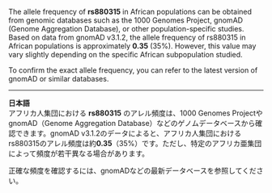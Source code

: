 The allele frequency of **rs880315** in African populations can be obtained from genomic databases such as the 1000 Genomes Project, gnomAD (Genome Aggregation Database), or other population-specific studies. Based on data from gnomAD v3.1.2, the allele frequency of rs880315 in African populations is approximately **0.35** (35%). However, this value may vary slightly depending on the specific African subpopulation studied.

To confirm the exact allele frequency, you can refer to the latest version of gnomAD or similar databases.

---

**日本語**  
アフリカ人集団における **rs880315** のアレル頻度は、1000 Genomes ProjectやgnomAD（Genome Aggregation Database）などのゲノムデータベースから確認できます。gnomAD v3.1.2のデータによると、アフリカ人集団におけるrs880315のアレル頻度は約**0.35**（35%）です。ただし、特定のアフリカ亜集団によって頻度が若干異なる場合があります。

正確な頻度を確認するには、gnomADなどの最新データベースを参照してください。